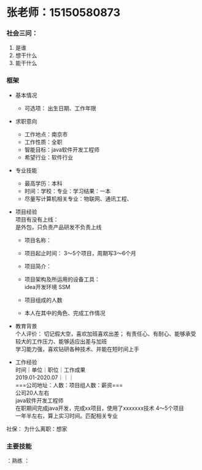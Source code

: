 # 张老师：15150580873  
### 社会三问：
1. 是谁
2. 想干什么
3. 能干什么


### 框架
- 基本情况
    - 可选项：
    出生日期、工作年限
- 求职意向
    - 工作地点：南京市
    - 工作性质：全职
    - 智能目标：java软件开发工程师
    - 希望行业：软件行业
- 专业技能
    - 最高学历：本科
    - 时间：学校：专业：学习结果：一本
    - 尽量写计算机相关专业：物联网、通讯工程、
- 项目经验  
    项目有没有上线：  
    是外包，只负责产品研发不负责上线
    - 项目名称：
    - 项目起止时间：
    3～5个项目，周期写3～6个月
    - 项目简介：

    - 项目架构及所运用的设备工具：  
    idea开发环境  SSM
    - 项目组成的人数    
    - 本人在其中的角色、完成工作情况

- 教育背景  
个人评价：  切记假大空，喜欢加班喜欢出差；
有责任心、有耐心、能够承受较大的工作压力、能够适应出差与加班  
学习能力强，喜欢钻研各种技术、并能在短时间上手
- 工作经验  
时间｜单位｜职位｜工作成果  
2019.01-2020.07｜｜｜  
===公司地址：人数：项目组人数：薪资===  
公司20人左右  
java软件开发工程师  
在职期间完成java开发，完成xx项目，使用了xxxxxxx技术  4～5个项目  
一年半左右，算上实习时间。匹配相关专业

社保：
为什么离职：想家


### 主要技能
：熟练
：
